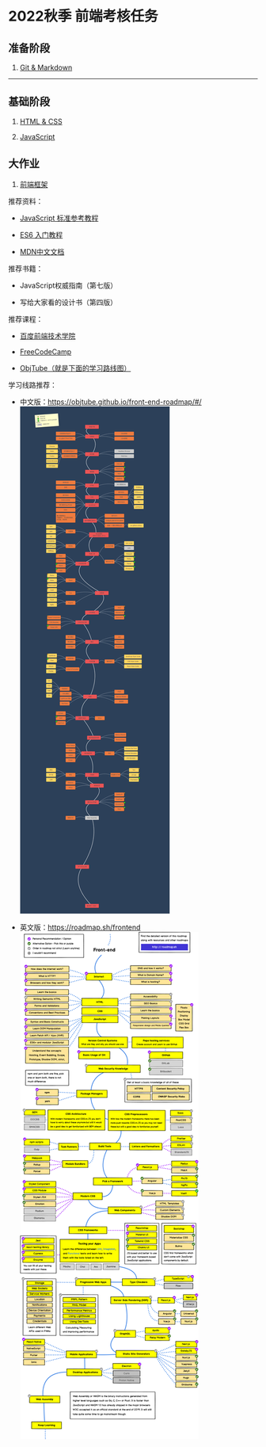 # 2022秋季 前端考核任务

## 准备阶段

1. [Git & Markdown](./task_01/README.md) 

---

## 基础阶段

1. [HTML & CSS](./task_02/README.md) 

2. [JavaScript](./task_03/README.md) 

## 大作业

1. [前端框架](./task_04/README.md) 

推荐资料：

- [JavaScript 标准参考教程](https://javascript.ruanyifeng.com/)

- [ES6 入门教程](https://es6.ruanyifeng.com/)

- [MDN中文文档](https://developer.mozilla.org/zh-CN/docs/Web)

推荐书籍：

- JavaScript权威指南（第七版）

- 写给大家看的设计书（第四版）

推荐课程：

- [百度前端技术学院](http://ife.baidu.com/)

- [FreeCodeCamp](https://learn.freecodecamp.one/)

- [ObjTube（就是下面的学习路线图）](https://objtube.github.io/front-end-roadmap/#/)

学习线路推荐：

- 中文版：https://objtube.github.io/front-end-roadmap/#/
![前端学习路线1](./roadmap-完整路线.jpeg)

- 英文版：https://roadmap.sh/frontend
![前端学习路线2](./frontend.png)
